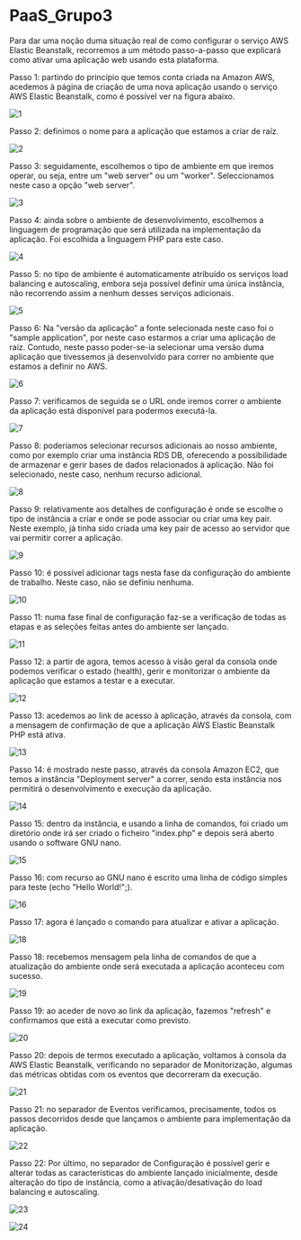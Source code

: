 # PaaS_Grupo3

Para dar uma noção duma situação real de como configurar o serviço AWS Elastic Beanstalk, recorremos a um método passo-a-passo que explicará como ativar uma aplicação web usando esta plataforma. 

Passo 1: partindo do princípio que temos conta criada na Amazon AWS, acedemos à página de criação de uma nova aplicação usando o serviço AWS Elastic Beanstalk, como é possível ver na figura abaixo.

![1](https://github.com/ruicorreiaDev/PaaS_Grupo3/blob/main/Configura%C3%A7%C3%A3o%20AWS%20Elastic%20Beanstalk/config1.png)


Passo 2: definimos o nome para a aplicação que estamos a criar de raíz.

![2](https://github.com/ruicorreiaDev/PaaS_Grupo3/blob/main/Configura%C3%A7%C3%A3o%20AWS%20Elastic%20Beanstalk/config2.png)


Passo 3: seguidamente, escolhemos o tipo de ambiente em que iremos operar, ou seja, entre um "web server" ou um "worker". Seleccionamos neste caso a opção "web server".

![3](https://github.com/ruicorreiaDev/PaaS_Grupo3/blob/main/Configura%C3%A7%C3%A3o%20AWS%20Elastic%20Beanstalk/config3.png)


Passo 4: ainda sobre o ambiente de desenvolvimento, escolhemos a linguagem de programação que será utilizada na implementação da aplicação. Foi escolhida a linguagem PHP para este caso.

![4](https://github.com/ruicorreiaDev/PaaS_Grupo3/blob/main/Configura%C3%A7%C3%A3o%20AWS%20Elastic%20Beanstalk/config4.png)


Passo 5: no tipo de ambiente é automaticamente atribuído os serviços load balancing e autoscaling, embora seja possível definir uma única instância, não recorrendo assim a nenhum desses serviços adicionais.

![5](https://github.com/ruicorreiaDev/PaaS_Grupo3/blob/main/Configura%C3%A7%C3%A3o%20AWS%20Elastic%20Beanstalk/config5.png)


Passo 6: Na "versão da aplicação" a fonte selecionada neste caso foi o "sample application", por neste caso estarmos a criar uma aplicação de raiz. Contudo, neste passo poder-se-ia selecionar uma versão duma aplicação que tivessemos já desenvolvido para correr no ambiente que estamos a definir no AWS.

![6](https://github.com/ruicorreiaDev/PaaS_Grupo3/blob/main/Configura%C3%A7%C3%A3o%20AWS%20Elastic%20Beanstalk/config6.png)


Passo 7: verificamos de seguida se o URL onde iremos correr o ambiente da aplicação está disponível para podermos executá-la.

![7](https://github.com/ruicorreiaDev/PaaS_Grupo3/blob/main/Configura%C3%A7%C3%A3o%20AWS%20Elastic%20Beanstalk/config7.png)


Passo 8: poderíamos selecionar recursos adicionais ao nosso ambiente, como por exemplo criar uma instância RDS DB, oferecendo a possibilidade de armazenar e gerir bases de dados relacionados à aplicação. Não foi selecionado, neste caso, nenhum recurso adicional.

![8](https://github.com/ruicorreiaDev/PaaS_Grupo3/blob/main/Configura%C3%A7%C3%A3o%20AWS%20Elastic%20Beanstalk/config8.png)


Passo 9: relativamente aos detalhes de configuração é onde se escolhe o tipo de instância a criar e onde se pode associar ou criar uma key pair. Neste exemplo, já tinha sido criada uma key pair de acesso ao servidor que vai permitir correr a aplicação.

![9](https://github.com/ruicorreiaDev/PaaS_Grupo3/blob/main/Configura%C3%A7%C3%A3o%20AWS%20Elastic%20Beanstalk/config9.png)


Passo 10: é possível adicionar tags nesta fase da configuração do ambiente de trabalho. Neste caso, não se definiu nenhuma.

![10](https://github.com/ruicorreiaDev/PaaS_Grupo3/blob/main/Configura%C3%A7%C3%A3o%20AWS%20Elastic%20Beanstalk/config10.png)


Passo 11: numa fase final de configuração faz-se a verificação de todas as etapas e as seleções feitas antes do ambiente ser lançado.

![11](https://github.com/ruicorreiaDev/PaaS_Grupo3/blob/main/Configura%C3%A7%C3%A3o%20AWS%20Elastic%20Beanstalk/config11.png)


Passo 12: a partir de agora, temos acesso à visão geral da consola onde podemos verificar o estado (health), gerir e monitorizar o ambiente da aplicação que estamos a testar e a executar.

![12](https://github.com/ruicorreiaDev/PaaS_Grupo3/blob/main/Configura%C3%A7%C3%A3o%20AWS%20Elastic%20Beanstalk/config12.png)


Passo 13: acedemos ao link de acesso à aplicação, através da consola, com a mensagem de confirmação de que a aplicação AWS Elastic Beanstalk PHP está ativa.

![13](https://github.com/ruicorreiaDev/PaaS_Grupo3/blob/main/Configura%C3%A7%C3%A3o%20AWS%20Elastic%20Beanstalk/config13.png)


Passo 14: é mostrado neste passo, através da consola Amazon EC2, que temos a instância "Deployment server" a correr, sendo esta instância nos permitirá o desenvolvimento e execução da aplicação.

![14](https://github.com/ruicorreiaDev/PaaS_Grupo3/blob/main/Configura%C3%A7%C3%A3o%20AWS%20Elastic%20Beanstalk/config14.png)


Passo 15: dentro da instância, e usando a linha de comandos, foi criado um diretório onde irá ser criado o ficheiro "index.php" e depois será aberto usando o software GNU nano.

![15](https://github.com/ruicorreiaDev/PaaS_Grupo3/blob/main/Configura%C3%A7%C3%A3o%20AWS%20Elastic%20Beanstalk/config15.png)


Passo 16: com recurso ao GNU nano é escrito uma linha de código simples para teste (echo "Hello World!";).

![16](https://github.com/ruicorreiaDev/PaaS_Grupo3/blob/main/Configura%C3%A7%C3%A3o%20AWS%20Elastic%20Beanstalk/config16.png)


Passo 17: agora é lançado o comando para atualizar e ativar a aplicação.

![18](https://github.com/ruicorreiaDev/PaaS_Grupo3/blob/main/Configura%C3%A7%C3%A3o%20AWS%20Elastic%20Beanstalk/config18.png)


Passo 18: recebemos mensagem pela linha de comandos de que a atualização do ambiente onde será executada a aplicação aconteceu com sucesso.

![19](https://github.com/ruicorreiaDev/PaaS_Grupo3/blob/main/Configura%C3%A7%C3%A3o%20AWS%20Elastic%20Beanstalk/config19.png)


Passo 19: ao aceder de novo ao link da aplicação, fazemos "refresh" e confirmamos que está a executar como previsto.

![20](https://github.com/ruicorreiaDev/PaaS_Grupo3/blob/main/Configura%C3%A7%C3%A3o%20AWS%20Elastic%20Beanstalk/config20.png)


Passo 20: depois de termos executado a aplicação, voltamos à consola da AWS Elastic Beanstalk, verificando no separador de Monitorização, algumas das métricas obtidas com os eventos que decorreram da execução.

![21](https://github.com/ruicorreiaDev/PaaS_Grupo3/blob/main/Configura%C3%A7%C3%A3o%20AWS%20Elastic%20Beanstalk/config21.png)


Passo 21: no separador de Eventos verificamos, precisamente, todos os passos decorridos desde que lançamos o ambiente para implementação da aplicação.

![22](https://github.com/ruicorreiaDev/PaaS_Grupo3/blob/main/Configura%C3%A7%C3%A3o%20AWS%20Elastic%20Beanstalk/config24.png)


Passo 22: Por último, no separador de Configuração é possível gerir e alterar todas as características do ambiente lançado inicialmente, desde alteração do tipo de instância, como a ativação/desativação do load balancing e autoscaling.

![23](https://github.com/ruicorreiaDev/PaaS_Grupo3/blob/main/Configura%C3%A7%C3%A3o%20AWS%20Elastic%20Beanstalk/config22.png)

![24](https://github.com/ruicorreiaDev/PaaS_Grupo3/blob/main/Configura%C3%A7%C3%A3o%20AWS%20Elastic%20Beanstalk/config23.png)
